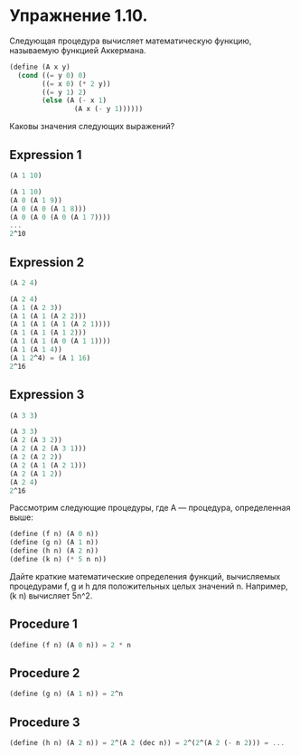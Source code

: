 # Упражнение 1.10.
Следующая процедура вычисляет математическую функцию, называемую функцией Аккермана.

```scheme
(define (A x y)
  (cond ((= y 0) 0)
        ((= x 0) (* 2 y))
        ((= y 1) 2)
        (else (A (- x 1)
                (A x (- y 1))))))
```

Каковы значения следующих выражений?

## Expression 1
```scheme
(A 1 10)
```

```scheme
(A 1 10)
(A 0 (A 1 9))
(A 0 (A 0 (A 1 8)))
(A 0 (A 0 (A 0 (A 1 7))))
...
2^10
```

## Expression 2
```scheme
(A 2 4)
```

```scheme
(A 2 4)
(A 1 (A 2 3))
(A 1 (A 1 (A 2 2)))
(A 1 (A 1 (A 1 (A 2 1))))
(A 1 (A 1 (A 1 2)))
(A 1 (A 1 (A 0 (A 1 1))))
(A 1 (A 1 4))
(A 1 2^4) = (A 1 16)
2^16
```

## Expression 3
```scheme
(A 3 3)
```

```scheme
(A 3 3)
(A 2 (A 3 2))
(A 2 (A 2 (A 3 1)))
(A 2 (A 2 2))
(A 2 (A 1 (A 2 1)))
(A 2 (A 1 2))
(A 2 4)
2^16
```

Рассмотрим следующие процедуры, где A — процедура, определенная выше:

```scheme
(define (f n) (A 0 n))
(define (g n) (A 1 n))
(define (h n) (A 2 n))
(define (k n) (* 5 n n))
```

Дайте краткие математические определения функций, вычисляемых процедурами f, g и h для
положительных целых значений n. Например, (k n) вычисляет 5n^2.

## Procedure 1
```scheme
(define (f n) (A 0 n)) = 2 * n
```

## Procedure 2
```scheme
(define (g n) (A 1 n)) = 2^n
```

## Procedure 3
```scheme
(define (h n) (A 2 n)) = 2^(A 2 (dec n)) = 2^(2^(A 2 (- n 2))) = ...
```
